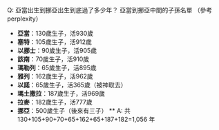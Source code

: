 Q: 亞當出生到挪亞出生到底過了多少年？
亞當到挪亞中間的子孫名單 （參考perplexity）
- **亞當**：130歲生子，活930歲
- **塞特**：105歲生子，活912歲
- **以挪士**：90歲生子，活905歲
- **該南**：70歲生子，活910歲
- **瑪勒列**：65歲生子，活895歲
- **雅列**：162歲生子，活962歲
- **以諾**：65歲生子，活365歲（被神取去）
- **瑪土撒拉**：187歲生子，活969歲
- **拉麥**：182歲生子，活777歲
- **挪亞**：500歲生子（後來有三子）
**
A: 共130+105+90+70+65+162+65+187+182=1,056 年